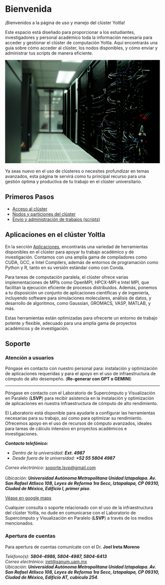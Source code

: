 # Bienvenida

¡Bienvenidos a la página de uso y manejo del clúster Yoltla!

Este espacio está diseñado para proporcionar a los estudiantes, investigadores 
y personal académico toda la información necesaria para acceder y gestionar 
el clúster de computación Yoltla. Aquí encontrarás una guía sobre cómo acceder 
al clúster, los nodos disponibles, y cómo enviar y administrar tus scripts de 
manera eficiente.

<center>

![Clúster yolta](./images/c_yoltla.png)
</center>

<!--
Además, ofrecemos información sobre las aplicaciones y herramientas con las 
que cuenta el clúster, incluyendo compiladores, entornos de programación MPI, 
y otras aplicaciones científicas y técnicas que te permitirán maximizar el 
rendimiento y aprovechar al máximo los recursos computacionales disponibles.
-->
Ya seas nuevo en el uso de clústeres o necesites profundizar en temas avanzados, 
esta página te servirá como tu principal recurso para una gestión óptima y 
productiva de tu trabajo en el clúster universitario.


## Primeros Pasos

* [Acceso al clúster](../guia_usuario/tutoriales.md#acceso-al-clúster)
* [Nodos y particiones del clúster](../guia_usuario/tutoriales.md#nodos-y-particiones-del-clúster)
* [Envío y administración de trabajos (scripts)](../guia_usuario/tutoriales.md#envío-y-administración-de-trabajos) 


## Aplicaciones en el clúster Yoltla

En la sección [Aplicaciones](../aplicaciones/aplicaciones.md), encontrarás una 
variedad de herramientas disponibles en el clúster para apoyar tu trabajo académico 
y de investigación. Contamos con una amplia gama de compiladores como CUDA, GCC, 
e Intel Compilers, además de entornos de programación como Python y R, tanto en 
su versión estándar como con Conda.

Para tareas de computación paralela, el clúster ofrece varias implementaciones de 
MPIs como OpenMPI, HPCX-MPI e Intel MPI, que facilitan la ejecución eficiente de 
procesos distribuidos. Además, ponemos a tu disposición un conjunto de aplicaciones 
científicas y de ingeniería, incluyendo software para simulaciones moleculares, 
análisis de datos, y desarrollo de algoritmos, como Gaussian, GROMACS, VASP, MATLAB, y más.

Estas herramientas están optimizadas para ofrecerte un entorno de trabajo potente y 
flexible, adecuado para una amplia gama de proyectos académicos y de investigación.


## Soporte

### Atención a usuarios

Póngase en contacto con nuestro personal para: instalación y optimización 
de aplicaciones requeridas y para el apoyo en el uso de infraestructura de 
cómputo de alto desempeño. (**Re-generar con GPT o GEMINI**)

-------------------------------

Póngase en contacto con el Laboratorio de Supercómputo y Visualización en 
Paralelo (**LSVP**) para recibir asistencia en la instalación y optimización 
de aplicaciones en nuestra infraestructura de cómputo de alto rendimiento.

El Laboratorio está disponible para ayudarle a configurar las herramientas 
necesarias para su trabajo, así como para optimizar su rendimiento. Ofrecemos 
apoyo en el uso de recursos de cómputo avanzados, ideales para tareas de cálculo 
intensivo en proyectos académicos e investigaciones.

***Contacto telefónico:***
  * *Dentro de la universidad:* ***Ext. 4987***
  * *Desde fuera de la universidad:* ***+52 55 5804 4987***

*Correo electrónico:* <soporte.lsvp@gmail.com> <br><br>
*Ubicación:* ***Universidad Autónoma Metropolitana Unidad Iztapalapa. Av. San Rafael Atlixco 108, Leyes de Reforma 1ra Secc, Iztapalapa, CP 09310, Ciudad de México, Edificio I, primer piso***.

[Véase en google maps](https://n9.cl/f4eyac)

Cualquier consulta o soporte relacionado con el uso de la infraestructura del 
clúster Yoltla, no dude en comunicarse con el Laboratorio de Supercómputo y 
Visualización en Paralelo (**LSVP**) a través de los medios mencionados.


### Apertura de cuentas

Para apertura de cuentas comunícate con el Dr. **Joel Ireta Moreno**

*Teléfono(s):* ***5804-4986, 5804-4987, 5804-6413*** <br>
*Correo electrónico:* <iret@xanum.uam.mx> <br>
*Ubicación:* ***Universidad Autónoma Metropolitana Unidad Iztapalapa. Av. San Rafael Atlixco 108, Leyes de Reforma 1ra Secc, Iztapalapa, CP 09310, Ciudad de México, Edificio AT, cubículo 254***.